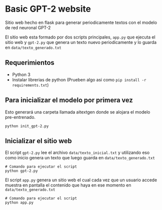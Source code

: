 # Basic GPT-2 website
Sitio web hecho en flask para generar periodicamente textos con el modelo de red neuronal GPT-2

El sitio web esta formado por dos scripts principales, `app.py` que ejecuta el sitio web y `gpt-2.py` que genera un texto nuevo periodicamente y lo guarda en `data/texto_generado.txt`

## Requerimientos

- Python 3
- Instalar librerias de python (Prueben algo asi como `pip install -r requirements.txt`)

## Para inicializar el modelo por primera vez

Esto generará una carpeta llamada aitextgen donde se alojara el modelo pre-entrenado.

```
python init_gpt-2.py
```

## Inicializar el sitio web

El script `gpt-2.py` lee el archivo `data/texto_inicial.txt` y utilizando eso como inicio genera un texto que luego guarda en `data/texto_generado.txt`

```
# Comando para ejecutar el script
python gpt-2.py
```

El script `app.py` genera un sitio web el cual cada vez que un usuario accede muestra en pantalla el contenido que haya en ese momento en `data/texto_generado.txt`

```
# Comando para ejecutar el script
python app.py
```